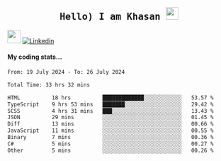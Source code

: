 <h2 align='center'><samp><strong>Hello) I am Khasan <img src="https://media.giphy.com/media/hvRJCLFzcasrR4ia7z/giphy.gif" width="28px" height="28px"></strong></samp></h2>

<img src="https://media.giphy.com/media/WUlplcMpOCEmTGBtBW/giphy.gif" width="30"> [![Linkedin](https://img.shields.io/badge/LinkedIn-Khasan%20Rashidov-blue?logo=Linkedin&logoColor=blue&labelColor=black&style=flat-square)](https://www.linkedin.com/in/khasanr)  

#### My coding stats...
<!--START_SECTION:waka-->

```txt
From: 19 July 2024 - To: 26 July 2024

Total Time: 33 hrs 32 mins

HTML          18 hrs          █████████████░░░░░░░░░░░░   53.57 %
TypeScript    9 hrs 53 mins   ███████░░░░░░░░░░░░░░░░░░   29.42 %
SCSS          4 hrs 31 mins   ███░░░░░░░░░░░░░░░░░░░░░░   13.43 %
JSON          29 mins         ░░░░░░░░░░░░░░░░░░░░░░░░░   01.45 %
Diff          13 mins         ░░░░░░░░░░░░░░░░░░░░░░░░░   00.66 %
JavaScript    11 mins         ░░░░░░░░░░░░░░░░░░░░░░░░░   00.55 %
Binary        7 mins          ░░░░░░░░░░░░░░░░░░░░░░░░░   00.36 %
C#            5 mins          ░░░░░░░░░░░░░░░░░░░░░░░░░   00.27 %
Other         5 mins          ░░░░░░░░░░░░░░░░░░░░░░░░░   00.26 %
```

<!--END_SECTION:waka-->

<!---
khasanrashidov/khasanrashidov is a ✨ special ✨ repository because its `README.md` (this file) appears on your GitHub profile.
You can click the Preview link to take a look at your changes.
--->
